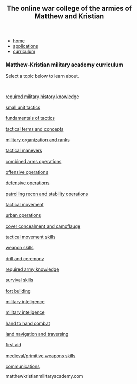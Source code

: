 <html lang="en">
<head>
<title>matthewkristianmilitaryacademy.com</title>
<meta charset="utf-8">
<meta name="viewport" content="width=device-width, initial-scale=1">
<style>
* {
  box-sizing: border-box;
}

body {
  font-family: Arial, Helvetica, sans-serif;
}

header {
  background-color: green;
  padding: 30px;
  text-align: center;
  font-size: 35px;
  color: white;
}

nav {
  float: left;
  width: 30%;
  height: 1700px;
  background: #B8860B;
  padding: 20px;
}

nav ul {
  list-style-type: none;
  padding: 0;
}

article {
  float: left;
  padding: 20px;
  width: 70%;
  background-color: #f1f1f1;
  height: 1700px;
}

section:after {
  content: "";
  display: table;
  clear: both;
}

footer {
  background-color: red;
  padding: 10px;
  text-align: center;
  color: white;
}

@media (max-width: 600px) {
  nav, article {
    width: 100%;
    height: auto;
  }
}
</style>
</head>
<body>

<header>
  <h2>The online war college of the armies of Matthew and Kristian</h2>
</header>

<section>
  <nav>
    <ul>
      <li><a href="https://matthewcordero6666.github.io/matthew_kristian_military_academy.com/">home</a></li>
      <li><a href="https://matthewcordero6666.github.io/matthew_kristian_military_academy.com/applications">applications</a></li>
      <li><a href="https://matthewcordero6666.github.io/matthew_kristian_military_academy.com/curriculum">curriculum</a></li>
    </ul>
  </nav>
  
  <article>
    <h1>Matthew-Kristian military academy curriculum</h1>
    <p>Select a topic below to learn about.</p><br>
    <br>
    <a href="https://matthewcordero6666.github.io/matthew_kristian_military_academy.com/militaryhistory">required military history knowledge</a>
    <br>
    <br>
    <a href="https://matthewcordero6666.github.io/matthew_kristian_military_academy.com/smallunittactics">small unit tactics</a>
    <br>
    <br>
    <a href="https://matthewcordero6666.github.io/matthew_kristian_military_academy.com/tacticalprinciples">fundamentals of tactics</a>
    <br>
    <br>
    <a href="https://matthewcordero6666.github.io/matthew_kristian_military_academy.com/tacticalconcepts">tactical terms and concepts</a>
    <br>
    <br>
    <a href="https://matthewcordero6666.github.io/matthew_kristian_military_academy.com/militaryorganization">military organization and ranks</a>
    <br>
    <br>
    <a href="https://matthewcordero6666.github.io/matthew_kristian_military_academy.com/tacticalmaneuvers">tactical manevers</a>
    <br>
    <br>
    <a href="https://matthewcordero6666.github.io/matthew_kristian_military_academy.com/combinedarmsops">combined arms operations</a>
    <br>
    <br>
    <a href="https://matthewcordero6666.github.io/matthew_kristian_military_academy.com/offensiveops">offensive operations</a>
    <br>
    <br>
    <a href="https://matthewcordero6666.github.io/matthew_kristian_military_academy.com/defensiveops">defensive operations</a>
    <br>
    <br>
    <a href="https://matthewcordero6666.github.io/matthew_kristian_military_academy.com/supportops">patrolling recon and stability operations</a>
    <br>
    <br>
    <a href="https://matthewcordero6666.github.io/matthew_kristian_military_academy.com/tactialmovementskills">tactical movement</a>
    <br>
    <br>
    <a href="https://matthewcordero6666.github.io/matthew_kristian_military_academy.com/urbanops">urban operations</a>
    <br>
    <br>
    <a href="https://matthewcordero6666.github.io/matthew_kristian_military_academy.com/coverandconcealment">cover concealment and camoflauge</a>
    <br>
    <br>
    <a href="https://matthewcordero6666.github.io/matthew_kristian_military_academy.com/tactialmovementskills">tactical movement skills</a>
    <br>
    <br>
    <a href="https://matthewcordero6666.github.io/matthew_kristian_military_academy.com/weaponskills">weapon skills</a>
    <br>
    <br>
    <a href="https://matthewcordero6666.github.io/matthew_kristian_military_academy.com/drillandceremony">drill and ceremony</a>
    <br>
    <br>
    <a href="https://matthewcordero6666.github.io/matthew_kristian_military_academy.com/armyknowlegde">required army knowledge</a>
    <br>
    <br>
    <a href="https://matthewcordero6666.github.io/matthew_kristian_military_academy.com/survivalskills">survival skills</a>
    <br>
    <br>
    <a href="https://matthewcordero6666.github.io/matthew_kristian_military_academy.com/fortbuilding">fort building</a>
    <br>
    <br>
    <a href="https://matthewcordero6666.github.io/matthew_kristian_military_academy.com/militaryinteligence">military inteligence</a>
    <br>
    <br>
    <a href="https://matthewcordero6666.github.io/matthew_kristian_military_academy.com/militaryinteligence">military inteligence</a>
    <br>
    <br>
    <a href="https://matthewcordero6666.github.io/matthew_kristian_military_academy.com/handtohandcombat">hand to hand combat</a>
    <br>
    <br>
    <a href="https://matthewcordero6666.github.io/matthew_kristian_military_academy.com/landnavigation">land navigation and traversing</a>
    <br>
    <br>
    <a href="https://matthewcordero6666.github.io/matthew_kristian_military_academy.com/firstaid">first aid</a>
    <br>
    <br>
    <a href="https://matthewcordero6666.github.io/matthew_kristian_military_academy.com/medievalweapons">medieval/primitive weapons skills</a>
    <br>
    <br>
    <a href="https://matthewcordero6666.github.io/matthew_kristian_military_academy.com/communications">communications</a>
    <br>
  </article>
</section>

<footer>
  <p>matthewkristianmilitaryacademy.com</p>
</footer>

</body>
</html>
